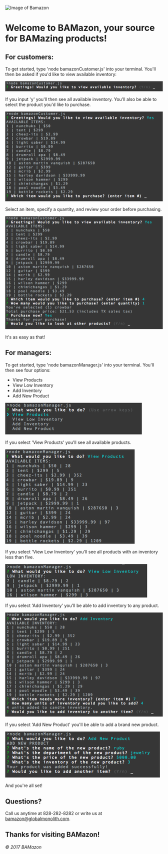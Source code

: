 ![Image of Bamazon](https://pmcdeadline2.files.wordpress.com/2016/01/bamazon_0.jpg)

# Welcome to BAMazon, your source for BAMazing products!

## For customers: 

To get started, type 'node bamazonCustomer.js' into your terminal. You'll then be asked if you'd like to view available inventory:

![c1](assets/c1.png)

If you input 'y' you'll then see all available inventory. You'll also be able to select the product you'd like to purchase.

![c2](assets/c2.png)

Select an item, specify a quantity, and review your order before purchasing. 

![c3](assets/c3.png)

It's as easy as that!

## For managers:

To get started, type 'node bamazonManager.js' into your terminal. You'll then see four options:
* View Products
* View Low Inventory
* Add Inventory
* Add New Product

![m1](assets/m1.png)

If you select 'View Products' you'll see all available products.

![m2](assets/m2.png)

If you select 'View Low Inventory' you'll see all products with an inventory less than five.

![m3](assets/m3.png)

If you select 'Add Inventory' you'll be able to add inventory to any product.

![m4](assets/m4.png)

If you select 'Add New Product' you'll be able to add a brand new product.

![m5](assets/m5.png)

And you're all set!

## Questions?

Call us anytime at 828-282-8282 or write us at [bamazon@globalmonolith.com](#).

## Thanks for visiting BAMazon!

###### © 2017 BAMazon